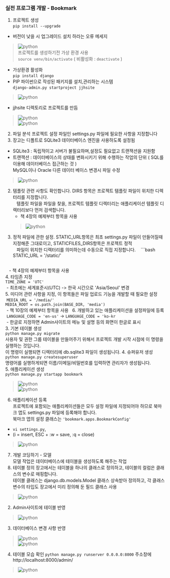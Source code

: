 ### 실전 프로그램 개발 - Bookmark
1. 프로젝트 생성  
`pip install --upgrade`
 - 버전이 낮을 시 업그레이드 설치 하라는 오류 메세지
 >![python](./img/py_2.PNG)  
프로젝트를 생성하기전 가상 환경 사용  
`source venv/bin/activate` ( 비활성화 : `deactivate` )  
 - 가상환경 활성화  
`pip install django`  
 - PIP 파이썬으로 작성된 패키지를 설치,관리하는 시스템  
`django-admin.py startproject jjhsite`  
>![python](./img/py_5.PNG)  
 - jjhsite 디렉토리로 프로젝트를 만듬  
>![python](./img/py_3.PNG)  
>![python](./img/py_4.PNG)  
2. 파일 분석
프로젝트 설정 파일인 settings.py 파일에 필요한 사항을 지정합니다  
 1. 장고는 디폴트로 SQLite3 데이터베이스 엔진을 사용하도록 설정됨  
  - SQLite3 : 독립적이고 서버가 불필요하며,설정도 필요없고 트랜잭션을 지원함  
  - 트랜잭션 : 데이터베이스의 상태를 변화시키기 위해 수행하는 작업의 단위 ( SQL를 이용해 데이터베이스 접근하는 것 )  
  MySQL이나 Oracle 다른 데이터 베이스 변경시 파일 수정  
  >![python](./img/py_7.PNG)  
 2. 템플릿 관련 사항도 확인합니다. DIRS 항목은 프로젝트 템플릿 파일이 위치한 디렉터리를 지정합니다.  
    템플릿 파일을 파일을 찾을, 프로젝트 템플릿 디렉터리는 애플리케이션 템플릿 디렉터리보다 먼저 검색합니다.    
    - 책 4장의 예제부터 항목을 사용  
    >![python](./img/py_6.PNG)  
 3. 정적 파일에 관한 설정. STATIC_URL항목은 최초 settings.py 파일이 만들어질때 지정해준 그대로이고, STATICFILES_DIRS항목은 프로젝트 정적  
    파일이 위치한 디렉터리를 의미하는데 수동으로 직접 지정합니다.
    ```bash
    STATIC_URL = '/static/'
    ```  
    - 책 4장의 예제부터 항목을 사용  
 4. 타임존 지정  
 `TIME_ZONE = 'UTC'`  
  - 최초에는 세계표준시(UTC) -> 한국 시간으로 'Asia/Seoul' 변경  
 5. 미디어 관련 사항을 지정, 이 항목들은 파일 업로드 기능을 개발할 때 필요한 설정  
  `MEDIA_URL = '/media/'`  
  `MEDIA_ROOT = os.path.join(BASE_DIR, 'media')`  
  - 책 10장의 예제부터 항목을 사용  
 6. 개발하고 있는 애플리케이션을 설정파일에 등록  
  `LANGUAGE_CODE = 'en-us'` -> `LANGUAGE_CODE = 'ko-kr`  
  - 한글로 지정하면 Admin사이트의 메뉴 및 설명 등의 화면이 한글로 표시  
3. 기본 테이블 생성  
 `python manage.py migrate`  
 사용자 및 권한 그룹 테이블을 만들어주기 위해서 프로젝트 개발 시작 시점에 이 명령을 실행하는 것입니다.  
 이 명령이 실행되면 디렉터리에 db.sqlite3 파일이 생성됩니다. 
4. 슈퍼유저 생성  
 `python manage.py createsuperuser`  
 명령어를 실행하게되면 이름/이메일/비밀번호를 입력하면 관리자가 생성됩니다.  
5. 애플리케이션 생성  
 `python manage.py startapp bookmark`  
 >![python](./img/py_8.PNG)  
 >![python](./img/py_9.PNG)  
6. 애플리케이션 등록  
 프로젝트에 포함되는 애플리케이션들은 모두 설정 파일에 지정되어야 하므로 북마크 앱도 settings.py 파일에 등록해야 합니다.  
 북마크 앱의 설정 클래스는 `'bookmark.apps.BookmarkConfig'`  
 - `vi settings.py`,  
 - (i = insert, ESC + :w = save, :q = close)  
 >![python](./img/py_10.PNG)  
7. 개발 코딩하기 - 모델  
 모델 작업은 데이터베이스에 테이블을 생성하도록 해주는 작업  
 1. 테이블 정의
 장고에서는 테이블을 하나의 클래스로 정의하고, 테이블의 컬럼은 클래스의 변수로 매핑합니다.  
 테이블 클래스는 django.db.models.Model 클래스 상속받아 정의하고, 각 클래스 변수의 타입도 장고에서 미리 정의해 둔 필드 클래스 사용
 >![python](./img/py_11.PNG)  
 2. Admin사이트에 테이블 반영
 >![python](./img/py_12.PNG)  
 3. 데이터베이스 변경 사항 반영
 >![python](./img/py_13.PNG)  
 >![python](./img/py_14.PNG)  
 4. 테이블 모습 확인
 `python manage.py runserver 0.0.0.0:8000`
 주소창에 http://localhost:8000/admin/
 >![python](./img/py_15.PNG)  
 
